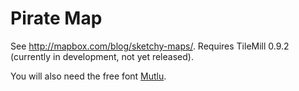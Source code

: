 Pirate Map
==========

See <http://mapbox.com/blog/sketchy-maps/>. Requires TileMill 0.9.2 (currently in development, not yet released).

You will also need the free font [Mutlu](http://www.fontsquirrel.com/fonts/Mutlu).
